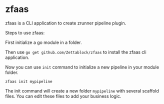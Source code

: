 # zfaas

zfaas is a CLI application to create zrunner pipeline plugin.

Steps to use zfaas:

First initialize a go module in a folder. 

Then use `go get github.com/Zettablock/zfaas` to install the zfaas cli application.

Now you can use `init` command to initialize a new pipeline in your module folder. 

```
zfaas init mypipeline
```

The init command will create a new folder `mypipeline` with several scaffold files. You can edit these files to add your business logic.

